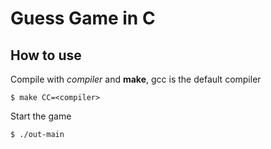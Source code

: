 # Guess Game in C

## How to use

Compile with *compiler* and **make**,
gcc is the default compiler

```
$ make CC=<compiler>
```

Start the game

```
$ ./out-main
```

